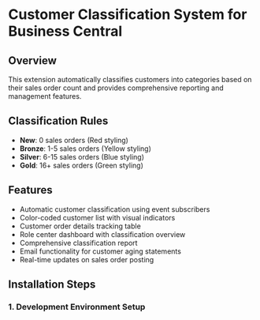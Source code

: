 # Customer Classification System for Business Central

## Overview
This extension automatically classifies customers into categories based on their sales order count and provides comprehensive reporting and management features.

## Classification Rules
- **New**: 0 sales orders (Red styling)
- **Bronze**: 1-5 sales orders (Yellow styling)  
- **Silver**: 6-15 sales orders (Blue styling)
- **Gold**: 16+ sales orders (Green styling)

## Features
- Automatic customer classification using event subscribers
- Color-coded customer list with visual indicators
- Customer order details tracking table
- Role center dashboard with classification overview
- Comprehensive classification report
- Email functionality for customer aging statements
- Real-time updates on sales order posting

## Installation Steps

### 1. Development Environment Setup